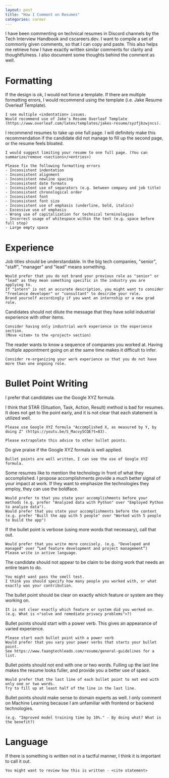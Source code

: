 ```yaml
---
layout: post
title: "How I Comment on Resumes"
categories: career
---
```


I have been commenting on technical resumes in Discord channels by the Tech Interview Handbook and cscareers.dev.
I want to compile a set of commonly given comments, so that I can copy and paste.
This also helps me retrieve how I have exactly written similar comments for clarity and thoughtfulness.
I also document some thoughts behind the comment as well.



# Formatting

If the design is ok, I would not force a template.
If there are multiple formatting errors, I would recommend using the template (i.e. Jake Resume Overleaf Template).

```
I see multiple <indentation> issues.
Would recommend use of Jake's Resume Overleaf Template (https://www.overleaf.com/latex/templates/jakes-resume/syzfjbzwjncs).
```

I recommend resumes to take up one full page.
I will definitely make this recommendation if the candidate did not manage to fill up the second page, or the resume feels bloated.

```
I would suggest limiting your resume to one full page. (You can summarize/remove <sections>/<entries>)
```




```
Please fix the following formatting errors
- Inconsistent indentation
- Inconsistent alignment
- Inconsistent newline spacing
- Inconsistent date formats
- Inconsistent use of separators (e.g. between company and job title)
- Inconsistent chronological order
- Inconsistent font
- Inconsistent font size
- Inconsistent use of emphasis (underline, bold, italics)
- Excessive use of emphasis
- Wrong use of capitalization for technical terminologies
- Incorrect usage of whitespace within the text (e.g. space before full stop)
- Large empty space
```



# Experience


Job titles should be understandable.
In the big tech companies, "senior", "staff", "manager" and "lead" means something.

```
Would prefer that you do not brand your previous role as "senior" or "lead" as they mean something specific in the industry you are applying to.
If "intern" is not an accurate description, you might want to consider "freelance developer" or "consultant" to describe your role.
Brand yourself accordingly if you want an internship or a new grad role.
```

Candidates should not dilute the message that they have solid industrial experience with other items.

```
Consider having only industrial work experience in the experience section.
(Move <item> to the <project> section)
```

The reader wants to know a sequence of companies you worked at.
Having multiple appointment going on at the same time makes it difficult to infer.

```
Consider re-organizing your work experience so that you do not have more than one ongoing role.
```



# Bullet Point Writing

I prefer that candidates use the Google XYZ formula.

I think that STAR (Situation, Task, Action, Result) method is bad for resumes.
It does not get to the point early, and it is not clear that each statement is utilized well.

```
Please use Google XYZ formula "Accomplished X, as measured by Y, by doing Z" (https://youtu.be/S_Macvy5CQE?t=83).

Please extrapolate this advice to other bullet points.
```

Do give praise if the Google XYZ formala is well applied.

```
Bullet points are well written, I can see the use of Google XYZ formula.
```


Some resumes like to mention the technology in front of what they accomplished.
I propose accomplishments provide a much better signal of your impact at work.
If they want to emphasize the technologies they employ, they can use the boldface.

```
Would prefer to that you state your accomplishments before your methods (e.g. prefer "Analyzed data with Python" over "Employed Python to analyze data").
Would prefer that you state your accomplishments before the context (e.g. prefer "Built the app with 5 people" over "Worked with 5 people to build the app")
```


If the bullet point is verbose (using more words that necessary), call that out.

```
Would prefer that you write more concisely. (e.g. "Developed and managed" over “Led feature development and project management”)
Please write in active language.
```


The candidate should not appear to be claim to be doing work that needs an entire team to do.

```
You might want pass the smell test.
I think you should specify how many people you worked with, or what exactly was your contribution.
```


The bullet point should be clear on exactly which feature or system are they working on.

```
It is not clear exactly which feature or system did you worked on. (e.g. What is <"solve and remediate privacy problems">?)
```

Bullet points should start with a power verb.
This gives an appearance of varied experience.

```
Please start each bullet point with a power verb
Would prefer that you vary your power verbs that starts your bullet point.
See https://www.faangtechleads.com/resume/general-guidelines for a list.
```


Bullet points should not end with one or two words. 
Fulling up the last line makes the resume looks fuller, and provide you a better use of space.

```
Would prefer that the last line of each bullet point to not end with only one or two words.
Try to fill up at least half of the line in the last line.
```


Bullet points should make sense to domain experts as well.
I only comment on Machine Learning because I am unfamiliar with frontend or backend technologies.

```
(e.g. "Improved model training time by 10%." - By doing what? What is the benefit?) 
```



# Language

If there is something is written not in a tactful manner, I think it is important to call it out.

```
You might want to review how this is written - <cite statement>
```

